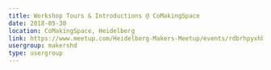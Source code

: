 ```yaml
---
title: Workshop Tours & Introductions @ CoMakingSpace
date: 2018-05-30
location: CoMakingSpace, Heidelberg
link: https://www.meetup.com/Heidelberg-Makers-Meetup/events/rdbrhpyxhbnc/
usergroup: makershd
type: usergroup
---
```

